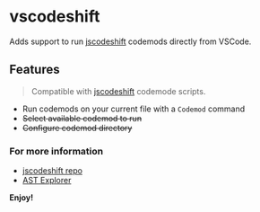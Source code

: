 # vscodeshift

Adds support to run [jscodeshift](https://github.com/facebook/jscodeshift) codemods directly from VSCode.

## Features

> Compatible with [jscodeshift](https://github.com/facebook/jscodeshift) codemode scripts.

- Run codemods on your current file with a `Codemod` command
- ~~Select available codemod to run~~
- ~~Configure codemod directory~~

### For more information

- [jscodeshift repo](https://github.com/facebook/jscodeshift)
- [AST Explorer](https://astexplorer.net/)

**Enjoy!**
